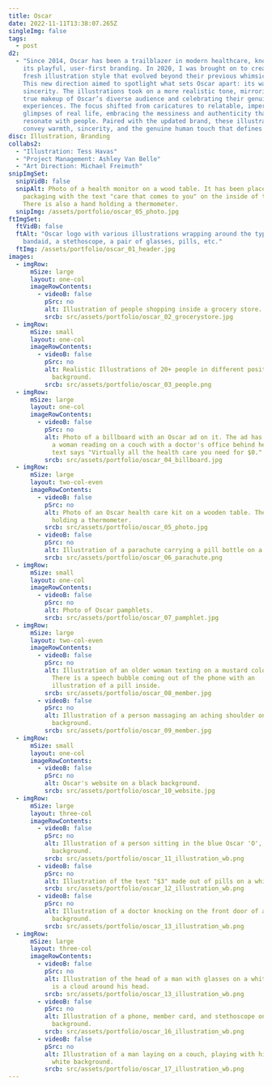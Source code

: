```yaml
---
title: Oscar
date: 2022-11-11T13:38:07.265Z
singleImg: false
tags:
  - post
d2:
  - "Since 2014, Oscar has been a trailblazer in modern healthcare, known for
    its playful, user-first branding. In 2020, I was brought on to create a
    fresh illustration style that evolved beyond their previous whimsical look.
    This new direction aimed to spotlight what sets Oscar apart: its warmth and
    sincerity. The illustrations took on a more realistic tone, mirroring the
    true makeup of Oscar’s diverse audience and celebrating their genuine
    experiences. The focus shifted from caricatures to relatable, imperfect
    glimpses of real life, embracing the messiness and authenticity that
    resonate with people. Paired with the updated brand, these illustrations
    convey warmth, sincerity, and the genuine human touch that defines Oscar."
disc: Illustration, Branding
collabs2:
  - "Illustration: Tess Havas"
  - "Project Management: Ashley Van Belle"
  - "Art Direction: Michael Freimuth"
snipImgSet:
  snipVidB: false
  snipAlt: Photo of a health monitor on a wood table. It has been placed next to
    packaging with the text "care that comes to you" on the inside of the box.
    There is also a hand holding a thermometer.
  snipImg: /assets/portfolio/oscar_05_photo.jpg
ftImgSet:
  ftVidB: false
  ftAlt: "Oscar logo with various illustrations wrapping around the type: a
    bandaid, a stethoscope, a pair of glasses, pills, etc."
  ftImg: /assets/portfolio/oscar_01_header.jpg
images:
  - imgRow:
      mSize: large
      layout: one-col
      imageRowContents:
        - videoB: false
          pSrc: no
          alt: Illustration of people shopping inside a grocery store.
          srcb: src/assets/portfolio/oscar_02_grocerystore.jpg
  - imgRow:
      mSize: small
      layout: one-col
      imageRowContents:
        - videoB: false
          pSrc: no
          alt: Realistic Illustrations of 20+ people in different positions on a white
            background.
          srcb: src/assets/portfolio/oscar_03_people.png
  - imgRow:
      mSize: large
      layout: one-col
      imageRowContents:
        - videoB: false
          pSrc: no
          alt: Photo of a billboard with an Oscar ad on it. The ad has an illustration of
            a woman reading on a couch with a doctor's office behind her. The
            text says "Virtually all the health care you need for $0."
          srcb: src/assets/portfolio/oscar_04_billboard.jpg
  - imgRow:
      mSize: large
      layout: two-col-even
      imageRowContents:
        - videoB: false
          pSrc: no
          alt: Photo of an Oscar health care kit on a wooden table. There is also a hand
            holding a thermometer.
          srcb: src/assets/portfolio/oscar_05_photo.jpg
        - videoB: false
          pSrc: no
          alt: Illustration of a parachute carrying a pill bottle on a white background.
          srcb: src/assets/portfolio/oscar_06_parachute.png
  - imgRow:
      mSize: small
      layout: one-col
      imageRowContents:
        - videoB: false
          pSrc: no
          alt: Photo of Oscar pamphlets.
          srcb: src/assets/portfolio/oscar_07_pamphlet.jpg
  - imgRow:
      mSize: large
      layout: two-col-even
      imageRowContents:
        - videoB: false
          pSrc: no
          alt: Illustration of an older woman texting on a mustard colored background.
            There is a speech bubble coming out of the phone with an
            illustration of a pill inside.
          srcb: src/assets/portfolio/oscar_08_member.jpg
        - videoB: false
          pSrc: no
          alt: Illustration of a person massaging an aching shoulder on a peach colored
            background.
          srcb: src/assets/portfolio/oscar_09_member.jpg
  - imgRow:
      mSize: small
      layout: one-col
      imageRowContents:
        - videoB: false
          pSrc: no
          alt: Oscar's website on a black background.
          srcb: src/assets/portfolio/oscar_10_website.jpg
  - imgRow:
      mSize: large
      layout: three-col
      imageRowContents:
        - videoB: false
          pSrc: no
          alt: Illustration of a person sitting in the blue Oscar 'O', texting on a white
            background.
          srcb: src/assets/portfolio/oscar_11_illustration_wb.png
        - videoB: false
          pSrc: no
          alt: Illustration of the text "$3" made out of pills on a white background.
          srcb: src/assets/portfolio/oscar_12_illustration_wb.png
        - videoB: false
          pSrc: no
          alt: Illustration of a doctor knocking on the front door of a house on a white
            background.
          srcb: src/assets/portfolio/oscar_13_illustration_wb.png
  - imgRow:
      mSize: large
      layout: three-col
      imageRowContents:
        - videoB: false
          pSrc: no
          alt: Illustration of the head of a man with glasses on a white background. There
            is a cloud around his head.
          srcb: src/assets/portfolio/oscar_13_illustration_wb.png
        - videoB: false
          pSrc: no
          alt: Illustration of a phone, member card, and stethoscope on a white
            background.
          srcb: src/assets/portfolio/oscar_16_illustration_wb.png
        - videoB: false
          pSrc: no
          alt: Illustration of a man laying on a couch, playing with his toddler on a
            white background.
          srcb: src/assets/portfolio/oscar_17_illustration_wb.png
---
```

